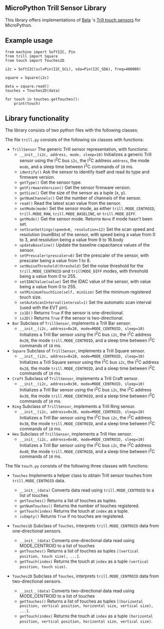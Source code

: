 ## MicroPython Trill Sensor Library
This library offers implementations of [Bela](https://bela.io/) 's [Trill touch sensors](https://bela.io/products/trill/) for MicroPython.

## Example usage

```
from machine import SoftI2C, Pin
from trill import Square
from touch import Touches2D

i2c = SoftI2C(scl=Pin(I2C_SCL), sda=Pin(I2C_SDA), freq=400000)

square = Square(i2c)

data = square.read()
touches = Touches2D(data)

for touch in touches.getTouches():
    print(touch)
```

## Library functionality
The library consists of two python files with the following classes:

The file `trill.py` consists of the following six classes with functions:

* `TrillSensor` The generic Trill sensor representation, with functions:
  * `__init__(i2c, address, mode, sleep=10)` Initializes a generic Trill sensor using the I<sup>2</sup>C bus `i2c`, the I<sup>2</sup>C address `address`, the mode `mode`, and a sleep time between I<sup>2</sup>C commands of `10` ms.
  * `identify()` Ask the sensor to identify itself and read its type and firmware version.
  * `getType()` Get the sensor type.
  * `getFirmwareVersion()` Get the sensor firmware version.
  * `getSize()` Get the size of the sensor as a tuple (x, y).
  * `getNumChannels()` Get the number of channels of the sensor.
  * `read()` Read the latest scan value from the sensor.
  * `setMode(mode)` Set the sensor mode, as either `trill.MODE_CENTROID`, `trill.MODE_RAW`, `trill.MODE_BASELINE`, or `trill.MODE_DIFF`.
  * `getMode()` Get the sensor mode. Returns `None` if mode hasn't been set.
  * `setScanSettings(speed=0, resolution=12)` Set the scan speed and resolution (numBits) of the sensor, with speed being a value from 0 to 3, and resolution being a value from 9 to 16.body
  * `updateBaseline()` Update the baseline capacitance values of the sensor.
  * `setPrescaler(prescaler=8)` Set the prescaler of the sensor, with prescaler being a value from 1 to 8.
  * `setNoiseThreshold(threshold)` Set the noise threshold for the `trill.MODE_CENTROID` and `trillMODE_DIFF` modes, with threshold being a value from 0 to 255.
  * `setIDACValue(value)` Set the IDAC value of the sensor, with value being a value from 0 to 255.
  * `setMinimumTouchSize(self, minSize)` Set the minimum registered touch size.
  * `setAutoScanInterval(interval=1)` Set the automatic scan interval (used with the EVT pin).
  * `is1D()` Returns `True` if the sensor is one-directional.
  * `is2D()` Returns `True` if the sensor is two-directional.
* `Bar` Subclass of `TrillSensor`, implements a Trill Bar sensor.
    * `__init__(i2c, address=0x20, mode=MODE_CENTROID, sleep=10)` Initializes a Trill Bar sensor using the I<sup>2</sup>C bus `i2c`, the I<sup>2</sup>C address `0x20`, the mode `trill.MODE_CENTROID`, and a sleep time between I<sup>2</sup>C commands of `10` ms.
* `Square` Subclass of `TrillSensor`, implements a Trill Square sensor.
    * `__init__(i2c, address=0x28, mode=MODE_CENTROID, sleep=10)` Initializes a Trill Square sensor using the I<sup>2</sup>C bus `i2c`, the I<sup>2</sup>C address `0x28`, the mode `trill.MODE_CENTROID`, and a sleep time between I<sup>2</sup>C commands of `10` ms.
* `Craft` Subclass of `TrillSensor`, implements a Trill Craft sensor.
    * `__init__(i2c, address=0x30, mode=MODE_CENTROID, sleep=10)` Initializes a Trill Bar sensor using the I<sup>2</sup>C bus `i2c`, the I<sup>2</sup>C address `0x30`, the mode `trill.MODE_CENTROID`, and a sleep time between I<sup>2</sup>C commands of `10` ms.
* `Ring` Subclass of `TrillSensor`, implements a Trill Ring sensor.
    * `__init__(i2c, address=0x38, mode=MODE_CENTROID, sleep=10)` Initializes a Trill Bar sensor using the I<sup>2</sup>C bus `i2c`, the I<sup>2</sup>C address `0x38`, the mode `trill.MODE_CENTROID`, and a sleep time between I<sup>2</sup>C commands of `10` ms.
* `Hex` Subclass of `TrillSensor`, implements a Trill Hex sensor.
    * `__init__(i2c, address=0x40, mode=MODE_CENTROID, sleep=10)` Initializes a Trill Bar sensor using the I<sup>2</sup>C bus `i2c`, the I<sup>2</sup>C address `0x40`, the mode `trill.MODE_CENTROID`, and a sleep time between I<sup>2</sup>C commands of `10` ms.

The file `touch.py` consists of the following three classes with functions:

* `Touches` Implements a helper class to obtain Trill sensor touches from `trill.MODE_CENTROID` data.
  * `__init__(data)` Converts data read using `trill.MODE_CENTROID` to a list of touches
  * `getTouches()` Returns a list of touches as tuples.
  * `getNumTouches()` Returns the number of touches registered.
  * `getTouch(index)` Returns the touch at `index` as a tuple.
  * `isEmpty()` Returns `True` if no touches are registered.
    
* `Touches1D` Subclass of `Touches`, interprets `trill.MODE_CENTROID` data from one-directional sensors.
  * `__init__(data)` Converts one-directional data read using MODE_CENTROID to a list of touches
  * `getTouches()` Returns a list of touches as tuples `[(vertical position, touch size), ...]`.
  * `getTouch(index)` Returns the touch at `index` as a tuple `(vertical position, touch size)`.
* `Touches2D` Subclass of `Touches`, interprets `trill.MODE_CENTROID` data from two-directional sensors.
  * `__init__(data)` Converts two-directional data read using MODE_CENTROID to a list of touches  
  * `getTouches()` Returns a list of touches as tuples `[(horizontal position, vertical position, horizontal size, vertical size), ...]`.
  * `getTouch(index)` Returns the touch at `index` as a tuple `(horizontal position, vertical position, horizontal size, vertical size)`.

